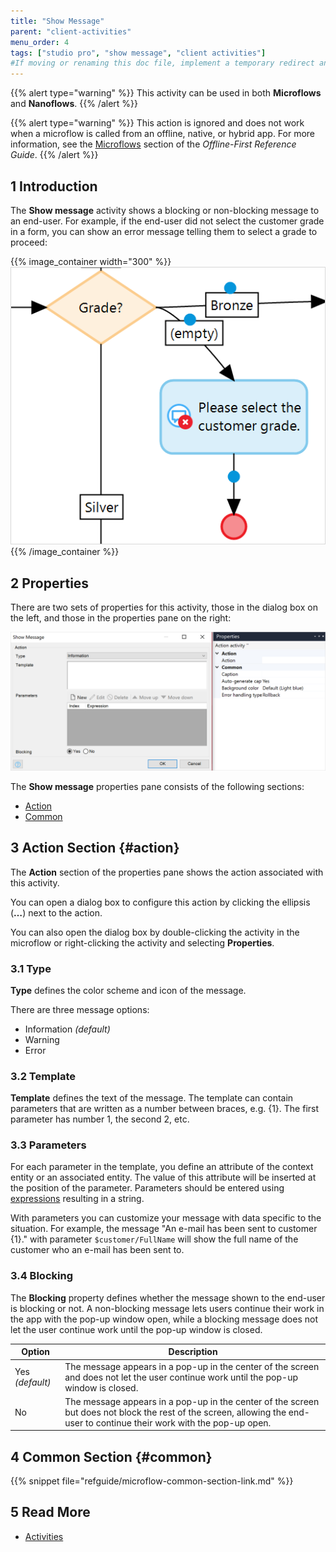 ```yaml
---
title: "Show Message"
parent: "client-activities"
menu_order: 4
tags: ["studio pro", "show message", "client activities"]
#If moving or renaming this doc file, implement a temporary redirect and let the respective team know they should update the URL in the product. See Mapping to Products for more details.
---
```


{{% alert type="warning" %}}
This activity can be used in both **Microflows** and **Nanoflows**.
{{% /alert %}}

{{% alert type="warning" %}}
This action is ignored and does not work when a microflow is called from an offline, native, or hybrid app. For more information, see the [Microflows](offline-first#microflows) section of the *Offline-First Reference Guide*.
{{% /alert %}}

## 1 Introduction

The **Show message** activity shows a blocking or non-blocking message to an end-user. For example, if the end-user did not select the customer grade in a form, you can show an error message telling them to select a grade to proceed:

{{% image_container width="300" %}}
![Show Message](attachments/client-activities/show-message.png)
{{% /image_container %}}

## 2 Properties

There are two sets of properties for this activity, those in the dialog box on the left, and those in the properties pane on the right:

![Show Message Properties](attachments/client-activities/show-message-properties.png)

The **Show message** properties pane consists of the following sections:

* [Action](#action)
* [Common](#common)

## 3 Action Section {#action}

The **Action** section of the properties pane shows the action associated with this activity.

You can open a dialog box to configure this action by clicking the ellipsis (**…**) next to the action.

You can also open the dialog box by double-clicking the activity in the microflow or right-clicking the activity and selecting **Properties**.

### 3.1 Type

**Type** defines the color scheme and icon of the message.

There are three message options:

* Information *(default)* 
* Warning
* Error 

### 3.2 Template

**Template** defines the text of the message. The template can contain parameters that are written as a number between braces, e.g. {1}. The first parameter has number 1, the second 2, etc.

### 3.3 Parameters

For each parameter in the template, you define an attribute of the context entity or an associated entity. The value of this attribute will be inserted at the position of the parameter. Parameters should be entered using [expressions](expressions) resulting in a string.

With parameters you can customize your message with data specific to the situation. For example, the message "An e-mail has been sent to customer {1}." with parameter `$customer/FullName` will show the full name of the customer who an e-mail has been sent to.

### 3.4 Blocking

The **Blocking** property defines whether the message shown to the end-user is blocking or not. A non-blocking message lets users continue their work in the app with the pop-up window open, while a blocking message does not let the user continue work until the pop-up window is closed.

| Option | Description |
| --- | --- |
| Yes *(default)* | The message appears in a pop-up in the center of the screen and does not let the user continue work until the pop-up window is closed. |
| No | The message appears in a pop-up in the center of the screen but does not block the rest of the screen, allowing the end-user to continue their work with the pop-up open. |

## 4 Common Section {#common}

{{% snippet file="refguide/microflow-common-section-link.md" %}}

## 5 Read More

* [Activities](activities)